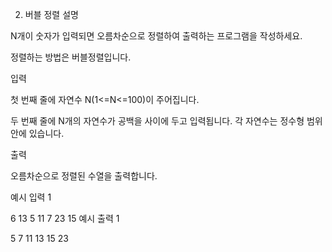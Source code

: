 2. 버블 정렬
   설명

N개이 숫자가 입력되면 오름차순으로 정렬하여 출력하는 프로그램을 작성하세요.

정렬하는 방법은 버블정렬입니다.


입력

첫 번째 줄에 자연수 N(1<=N<=100)이 주어집니다.

두 번째 줄에 N개의 자연수가 공백을 사이에 두고 입력됩니다. 각 자연수는 정수형 범위 안에 있습니다.


출력

오름차순으로 정렬된 수열을 출력합니다.


예시 입력 1

6
13 5 11 7 23 15
예시 출력 1

5 7 11 13 15 23